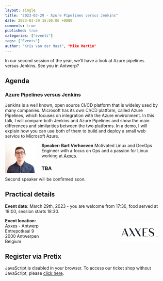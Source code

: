 ```yaml
---
layout: single
title: "2023-03-29 - Azure Pipelines versus Jenkins"
date: 2023-03-29 18:00:00 +0000
comments: true
published: true
categories: ["events"]
tags: ["Events"]
author: "Kris van der Mast", "Mike Martin"
---
```


In our second session of the year, we'll have a look at Azure pipelines versus Jenkins. See you in Antwerp?

## Agenda

### Azure Pipelines versus Jenkins

Jenkins is a well known, open source CI/CD platform that is wideley used by many companies. Microsoft has its own CI/CD platform, called Azure Pipelines, which focuses on integration with the Azure environment. In this talk, I will compare both Jenkins and Azure Pipelines and show the main differences and similarities between the two platforms. In a demo, I will explain how you can use both of them to build and deploy a small web service to Microsoft Azure.

<img src="/assets/media/speakers/bart-verhoeven.jpg" alt="Bart Verhoeven" align="left" height="100" width="100" style="margin-right: 20px;">**Speaker: Bart Verhoeven** Motivated Linux and DevOps Engineer with a focus on Ops and a passion for Linux working at <a href="https://www.linkedin.com/company/axxes/">Axxes</a>.  

### TBA

Second speaker will be confirmed soon.

## Practical details

**Event date:** March 29th, 2023 - you are welcome from 17:30, food served at 18:00, session starts 18:30.

**Event location:**<br />
<img width="120" height="60" align="right" alt="Axxess" src="/assets/media/sponsors/logo-axxes.png">Axxes - Antwerp  
Entrepotkaai 9  
2000 Antwerpen  
Belgium

## Register via Pretix

<link rel="stylesheet" type="text/css" href="https://pretix.eu/azug/20230329/widget/v1.css">
<script type="text/javascript" src="https://pretix.eu/widget/v1.en.js" async></script>
<pretix-widget event="https://pretix.eu/azug/20230329/"></pretix-widget>
<noscript>
   <div class="pretix-widget">
        <div class="pretix-widget-info-message">
            JavaScript is disabled in your browser. To access our ticket shop without JavaScript, please <a target="_blank" rel="noopener" href="https://pretix.eu/azug/20230207/">click here</a>.
        </div>
    </div>
</noscript>
